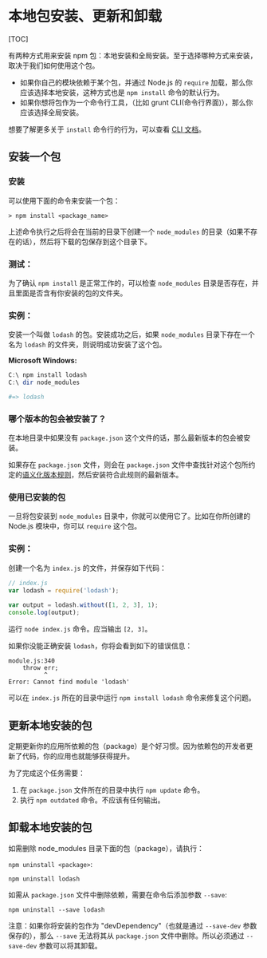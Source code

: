 # 本地包安装、更新和卸载

[TOC]



有两种方式用来安装 npm 包：本地安装和全局安装。至于选择哪种方式来安装，取决于我们如何使用这个包。

- 如果你自己的模块依赖于某个包，并通过 Node.js 的 `require` 加载，那么你应该选择本地安装，这种方式也是 `npm install` 命令的默认行为。
- 如果你想将包作为一个命令行工具，（比如 grunt CLI(命令行界面)），那么你应该选择全局安装。

想要了解更多关于 `install` 命令行的行为，可以查看 [CLI 文档](https://www.npmjs.cn/cli/install)。

## 安装一个包

### 安装

可以使用下面的命令来安装一个包：

```
> npm install <package_name>
```

上述命令执行之后将会在当前的目录下创建一个 `node_modules` 的目录（如果不存在的话），然后将下载的包保存到这个目录下。

### 测试：

为了确认 `npm install` 是正常工作的，可以检查 `node_modules` 目录是否存在，并且里面是否含有你安装的包的文件夹。

### 实例：

安装一个叫做 `lodash` 的包。安装成功之后，如果 `node_modules` 目录下存在一个名为 `lodash` 的文件夹，则说明成功安装了这个包。

**Microsoft Windows:**

```powershell
C:\ npm install lodash
C:\ dir node_modules

#=> lodash
```

### 哪个版本的包会被安装了？

在本地目录中如果没有 `package.json` 这个文件的话，那么最新版本的包会被安装。

如果存在 `package.json` 文件，则会在 `package.json` 文件中查找针对这个包所约定的[语义化版本规则](https://www.npmjs.cn/getting-started/semantic-versioning)，然后安装符合此规则的最新版本。

### 使用已安装的包

一旦将包安装到 `node_modules` 目录中，你就可以使用它了。比如在你所创建的 Node.js 模块中，你可以 `require` 这个包。

### 实例：

创建一个名为 `index.js` 的文件，并保存如下代码：

```js
// index.js
var lodash = require('lodash');
 
var output = lodash.without([1, 2, 3], 1);
console.log(output);
```

运行 `node index.js` 命令。应当输出 `[2, 3]`。

如果你没能正确安装 `lodash`，你将会看到如下的错误信息：

```
module.js:340
    throw err;
          ^
Error: Cannot find module 'lodash'
```

可以在 `index.js` 所在的目录中运行 `npm install lodash` 命令来修复这个问题。

## 更新本地安装的包

定期更新你的应用所依赖的包（package）是个好习惯。因为依赖包的开发者更新了代码，你的应用也就能够获得提升。

为了完成这个任务需要：

1. 在 `package.json` 文件所在的目录中执行 `npm update` 命令。
2. 执行 `npm outdated` 命令。不应该有任何输出。

## 卸载本地安装的包

如需删除 node_modules 目录下面的包（package），请执行：

`npm uninstall <package>`:

```
npm uninstall lodash
```

如需从 `package.json` 文件中删除依赖，需要在命令后添加参数 `--save`:

```
npm uninstall --save lodash
```

注意：如果你将安装的包作为 "devDependency"（也就是通过 `--save-dev` 参数保存的），那么 `--save` 无法将其从 `package.json` 文件中删除。所以必须通过 `--save-dev` 参数可以将其卸载。